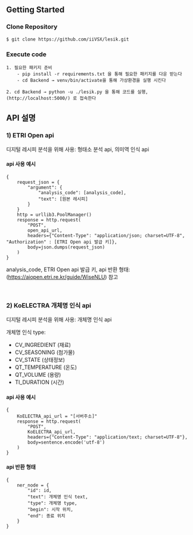 ## Getting Started


### Clone Repository

    $ git clone https://github.com/iiVSX/lesik.git
    
### Execute code

    1. 필요한 패키지 준비
        - pip install -r requirements.txt 을 통해 필요한 패키지를 다운 받는다
        - cd Backend → venv/bin/activate을 통해 가상환경을 실행 시킨다

    2. cd Backend → python -u ./lesik.py 을 통해 코드를 실행, (http://localhost:5000/) 로 접속한다
    
## API 설명

### 1) ETRI Open api

디지털 레시피 분석을 위해 사용: 형태소 분석 api, 의미역 인식 api

#### api 사용 예시

    {
        request_json = {
            "argument": {
                "analysis_code": [analysis_code],
                "text": [원본 레시피]
            }
        }
        http = urllib3.PoolManager()
        response = http.request(
            "POST",
            open_api_url,
            headers={"Content-Type": "application/json; charset=UTF-8", "Authorization" : [ETRI Open api 발급 키]},
            body=json.dumps(request_json)
        )
    }

analysis_code, ETRI Open api 발급 키, api 반환 형태: (https://aiopen.etri.re.kr/guide/WiseNLU) 참고 

<br/>

### 2) KoELECTRA 개체명 인식 api

디지털 레시피 분석을 위해 사용: 개체명 인식 api

개체명 인식 type: 
* CV_INGREDIENT (재료)
* CV_SEASONING (첨가물)
* CV_STATE (상태정보)
* QT_TEMPERATURE (온도)
* QT_VOLUME (용량)
* TI_DURATION (시간)

#### api 사용 예시

    {
        KoELECTRA_api_url = "[서버주소]"
        response = http.request(
            "POST",
            KoELECTRA_api_url,
            headers={"Content-Type": "application/text; charset=UTF-8"},
            body=sentence.encode('utf-8')
        )
    }

#### api 반환 형태

    {
        ner_node = {
            "id": id,
            "text": 개체명 인식 text,
            "type": 개체명 type,
            "begin": 시작 위치,
            "end": 종료 위치
        }
    }
